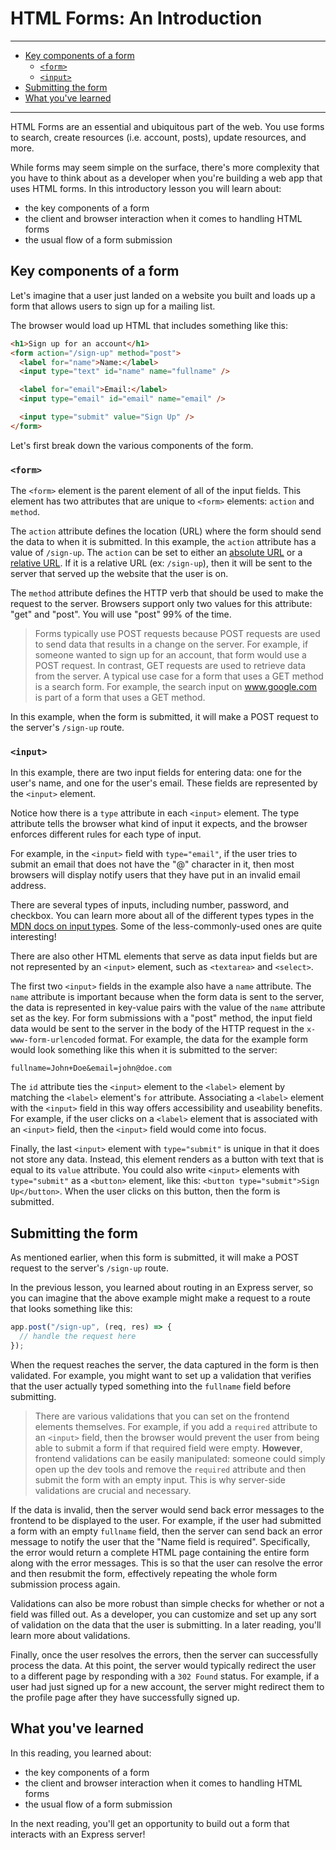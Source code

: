 # HTML Forms: An Introduction
________________________________________________________________________________
<!-- @import "[TOC]" {cmd="toc" depthFrom=2 depthTo=6 orderedList=false} -->

<!-- code_chunk_output -->

- [Key components of a form](#key-components-of-a-form)
  - [`<form>`](#form)
  - [`<input>`](#input)
- [Submitting the form](#submitting-the-form)
- [What you've learned](#what-youve-learned)

<!-- /code_chunk_output -->
________________________________________________________________________________

HTML Forms are an essential and ubiquitous part of the web. You use forms to
search, create resources (i.e. account, posts), update resources, and more.

While forms may seem simple on the surface, there's more complexity that you
have to think about as a developer when you're building a web app that uses HTML
forms. In this introductory lesson you will learn about:

- the key components of a form
- the client and browser interaction when it comes to handling HTML forms
- the usual flow of a form submission

## Key components of a form

Let's imagine that a user just landed on a website you built and loads up a form
that allows users to sign up for a mailing list.

The browser would load up HTML that includes something like this:

```html
<h1>Sign up for an account</h1>
<form action="/sign-up" method="post">
  <label for="name">Name:</label>
  <input type="text" id="name" name="fullname" />

  <label for="email">Email:</label>
  <input type="email" id="email" name="email" />

  <input type="submit" value="Sign Up" />
</form>
```

Let's first break down the various components of the form.

### `<form>`

The `<form>` element is the parent element of all of the input fields. This
element has two attributes that are unique to `<form>` elements: `action` and
`method`.

The `action` attribute defines the location (URL) where the form should send the
data to when it is submitted. In this example, the `action` attribute has a
value of `/sign-up`. The `action` can be set to either an [absolute URL] or a
[relative URL]. If it is a relative URL (ex: `/sign-up`), then it will be sent
to the server that served up the website that the user is on.

The `method` attribute defines the HTTP verb that should be used to make the
request to the server. Browsers support only two values for this attribute:
"get" and "post". You will use "post" 99% of the time.

> Forms typically use POST requests because POST requests are used to send data
> that results in a change on the server. For example, if someone wanted to sign
> up for an account, that form would use a POST request. In contrast, GET
> requests are used to retrieve data from the server. A typical use case for a
> form that uses a GET method is a search form. For example, the search input on
> www.google.com is part of a form that uses a GET method.

In this example, when the form is submitted, it will make a POST request to the
server's `/sign-up` route.

### `<input>`

In this example, there are two input fields for entering data: one for the
user's name, and one for the user's email. These fields are represented by the
`<input>` element.

Notice how there is a `type` attribute in each `<input>` element. The type
attribute tells the browser what kind of input it expects, and the browser
enforces different rules for each type of input.

For example, in the `<input>` field with `type="email"`, if the user tries to
submit an email that does not have the "@" character in it, then most browsers
will display notify users that they have put in an invalid email address.

There are several types of inputs, including number, password, and checkbox. You
can learn more about all of the different types types in the
[MDN docs on input types]. Some of the less-commonly-used ones are quite
interesting!

There are also other HTML elements that serve as data input fields but are not
represented by an `<input>` element, such as `<textarea>` and `<select>`.

The first two `<input>` fields in the example also have a `name` attribute. The
`name` attribute is important because when the form data is sent to the server,
the data is represented in key-value pairs with the value of the `name`
attribute set as the key. For form submissions with a "post" method, the input
field data would be sent to the server in the body of the HTTP request in the
`x-www-form-urlencoded` format. For example, the data for the example form would
look something like this when it is submitted to the server:

```plaintext
fullname=John+Doe&email=john@doe.com
```

The `id` attribute ties the `<input>` element to the `<label>` element by
matching the `<label>` element's `for` attribute. Associating a `<label>`
element with the `<input>` field in this way offers accessibility and useability
benefits. For example, if the user clicks on a `<label>` element that is
associated with an `<input>` field, then the `<input>` field would come into
focus.

Finally, the last `<input>` element with `type="submit"` is unique in that it
does not store any data. Instead, this element renders as a button with text
that is equal to its `value` attribute. You could also write `<input>` elements
with `type="submit"` as a `<button>` element, like this:
`<button type="submit">Sign Up</button>`. When the user clicks on this button,
then the form is submitted.

## Submitting the form

As mentioned earlier, when this form is submitted, it will make a POST request
to the server's `/sign-up` route.

In the previous lesson, you learned about routing in an Express server, so you
can imagine that the above example might make a request to a route that looks
something like this:

```js
app.post("/sign-up", (req, res) => {
  // handle the request here
});
```

When the request reaches the server, the data captured in the form is then
validated. For example, you might want to set up a validation that verifies that
the user actually typed something into the `fullname` field before submitting.

> There are various validations that you can set on the frontend elements
> themselves. For example, if you add a `required` attribute to an `<input>`
> field, then the browser would prevent the user from being able to submit a
> form if that required field were empty. **However**, frontend validations can
> be easily manipulated: someone could simply open up the dev tools and remove
> the `required` attribute and then submit the form with an empty input. This is
> why server-side validations are crucial and necessary.

If the data is invalid, then the server would send back error messages to the
frontend to be displayed to the user. For example, if the user had submitted a
form with an empty `fullname` field, then the server can send back an error
message to notify the user that the "Name field is required". Specifically, the
error would return a complete HTML page containing the entire form along with
the error messages. This is so that the user can resolve the error and then
resubmit the form, effectively repeating the whole form submission process
again.

Validations can also be more robust than simple checks for whether or not a
field was filled out. As a developer, you can customize and set up any sort of
validation on the data that the user is submitting. In a later reading, you'll
learn more about validations.

Finally, once the user resolves the errors, then the server can successfully
process the data. At this point, the server would typically redirect the user to
a different page by responding with a `302 Found` status. For example, if a user
had just signed up for a new account, the server might redirect them to the
profile page after they have successfully signed up.

## What you've learned

In this reading, you learned about:

- the key components of a form
- the client and browser interaction when it comes to handling HTML forms
- the usual flow of a form submission

In the next reading, you'll get an opportunity to build out a form that
interacts with an Express server!

[absolute url]: https://developer.mozilla.org/en-US/docs/Learn/Common_questions/What_is_a_URL#Examples_of_absolute_URLs
[relative url]: https://developer.mozilla.org/en-US/docs/Learn/Common_questions/What_is_a_URL#Examples_of_relative_URLs
[mdn docs on input types]: https://developer.mozilla.org/en-US/docs/Web/HTML/Element/input
